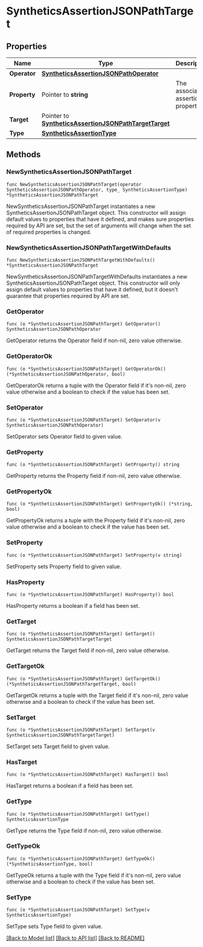 # SyntheticsAssertionJSONPathTarget

## Properties

Name | Type | Description | Notes
---- | ---- | ----------- | ------
**Operator** | [**SyntheticsAssertionJSONPathOperator**](SyntheticsAssertionJSONPathOperator.md) |  | 
**Property** | Pointer to **string** | The associated assertion property. | [optional] 
**Target** | Pointer to [**SyntheticsAssertionJSONPathTargetTarget**](SyntheticsAssertionJSONPathTargetTarget.md) |  | [optional] 
**Type** | [**SyntheticsAssertionType**](SyntheticsAssertionType.md) |  | 

## Methods

### NewSyntheticsAssertionJSONPathTarget

`func NewSyntheticsAssertionJSONPathTarget(operator SyntheticsAssertionJSONPathOperator, type_ SyntheticsAssertionType) *SyntheticsAssertionJSONPathTarget`

NewSyntheticsAssertionJSONPathTarget instantiates a new SyntheticsAssertionJSONPathTarget object.
This constructor will assign default values to properties that have it defined,
and makes sure properties required by API are set, but the set of arguments
will change when the set of required properties is changed.

### NewSyntheticsAssertionJSONPathTargetWithDefaults

`func NewSyntheticsAssertionJSONPathTargetWithDefaults() *SyntheticsAssertionJSONPathTarget`

NewSyntheticsAssertionJSONPathTargetWithDefaults instantiates a new SyntheticsAssertionJSONPathTarget object.
This constructor will only assign default values to properties that have it defined,
but it doesn't guarantee that properties required by API are set.

### GetOperator

`func (o *SyntheticsAssertionJSONPathTarget) GetOperator() SyntheticsAssertionJSONPathOperator`

GetOperator returns the Operator field if non-nil, zero value otherwise.

### GetOperatorOk

`func (o *SyntheticsAssertionJSONPathTarget) GetOperatorOk() (*SyntheticsAssertionJSONPathOperator, bool)`

GetOperatorOk returns a tuple with the Operator field if it's non-nil, zero value otherwise
and a boolean to check if the value has been set.

### SetOperator

`func (o *SyntheticsAssertionJSONPathTarget) SetOperator(v SyntheticsAssertionJSONPathOperator)`

SetOperator sets Operator field to given value.


### GetProperty

`func (o *SyntheticsAssertionJSONPathTarget) GetProperty() string`

GetProperty returns the Property field if non-nil, zero value otherwise.

### GetPropertyOk

`func (o *SyntheticsAssertionJSONPathTarget) GetPropertyOk() (*string, bool)`

GetPropertyOk returns a tuple with the Property field if it's non-nil, zero value otherwise
and a boolean to check if the value has been set.

### SetProperty

`func (o *SyntheticsAssertionJSONPathTarget) SetProperty(v string)`

SetProperty sets Property field to given value.

### HasProperty

`func (o *SyntheticsAssertionJSONPathTarget) HasProperty() bool`

HasProperty returns a boolean if a field has been set.

### GetTarget

`func (o *SyntheticsAssertionJSONPathTarget) GetTarget() SyntheticsAssertionJSONPathTargetTarget`

GetTarget returns the Target field if non-nil, zero value otherwise.

### GetTargetOk

`func (o *SyntheticsAssertionJSONPathTarget) GetTargetOk() (*SyntheticsAssertionJSONPathTargetTarget, bool)`

GetTargetOk returns a tuple with the Target field if it's non-nil, zero value otherwise
and a boolean to check if the value has been set.

### SetTarget

`func (o *SyntheticsAssertionJSONPathTarget) SetTarget(v SyntheticsAssertionJSONPathTargetTarget)`

SetTarget sets Target field to given value.

### HasTarget

`func (o *SyntheticsAssertionJSONPathTarget) HasTarget() bool`

HasTarget returns a boolean if a field has been set.

### GetType

`func (o *SyntheticsAssertionJSONPathTarget) GetType() SyntheticsAssertionType`

GetType returns the Type field if non-nil, zero value otherwise.

### GetTypeOk

`func (o *SyntheticsAssertionJSONPathTarget) GetTypeOk() (*SyntheticsAssertionType, bool)`

GetTypeOk returns a tuple with the Type field if it's non-nil, zero value otherwise
and a boolean to check if the value has been set.

### SetType

`func (o *SyntheticsAssertionJSONPathTarget) SetType(v SyntheticsAssertionType)`

SetType sets Type field to given value.



[[Back to Model list]](../README.md#documentation-for-models) [[Back to API list]](../README.md#documentation-for-api-endpoints) [[Back to README]](../README.md)


